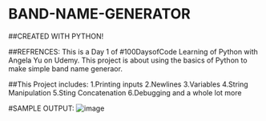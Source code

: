 # BAND-NAME-GENERATOR

##CREATED WITH PYTHON!

##REFRENCES:
This is a Day 1 of #100DaysofCode Learning of Python with Angela Yu on Udemy. This project is about using the basics of Python to make simple band name generaor.


##This Project includes:
1.Printing inputs
2.Newlines
3.Variables
4.String Manipulation
5.Sting Concatenation
6.Debugging
and a whole lot more

#SAMPLE OUTPUT:
![image](https://user-images.githubusercontent.com/85798295/122967747-6bb62e00-d3a8-11eb-9ee0-e6381b2860e2.png)
